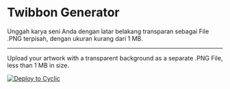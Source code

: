# Twibbon Generator

Unggah karya seni Anda dengan latar belakang transparan sebagai File .PNG terpisah, dengan ukuran kurang dari 1 MB.

----

Upload your artwork with a transparent background as a separate .PNG File, less than 1 MB in size.

[![Deploy to Cyclic](https://deploy.cyclic.app/button.svg)](https://deploy.cyclic.app/)
